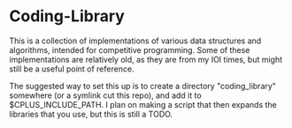 # Coding-Library

This is a collection of implementations of various data structures and algorithms, intended for competitive programming. Some of these implementations are relatively old, as they are from my IOI times, but might still be a useful point of reference. 

The suggested way to set this up is to create a directory "coding_library" somewhere (or a symlink cut this repo), and add it to $CPLUS_INCLUDE_PATH. I plan on making a script that then expands the libraries that you use, but this is still a TODO.
